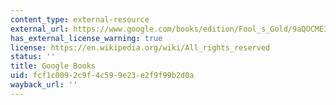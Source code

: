```yaml
---
content_type: external-resource
external_url: https://www.google.com/books/edition/Fool_s_Gold/9aQOCMEI7m8C?hl=en&gbpv=1
has_external_license_warning: true
license: https://en.wikipedia.org/wiki/All_rights_reserved
status: ''
title: Google Books
uid: fcf1c009-2c9f-4c59-9e23-e2f9f99b2d0a
wayback_url: ''
---
```

